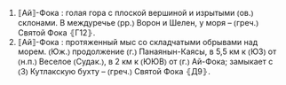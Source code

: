 ---
---

1. ⟦Ай⟧-Фока
: голая гора с плоской вершиной и изрытыми ⦅ов.⦆ склонами. В междуречье ⦅рр.⦆ Ворон и Шелен, у моря – ⦅греч.⦆ Святой Фока ⦃Г12⦄.
2. ⟦Ай⟧-Фока
: протяженный мыс со складчатыми обрывами над морем. ⦅Юж.⦆ продолжение ⦅г.⦆ Панаянын-Каясы, в 5,5 км к ⦅ЮЗ⦆ от ⦅н.п.⦆ Веселое ⦅Судак.⦆, в 2 км к ⦅ЮЮВ⦆ от ⦅г.⦆ Ай-Фока; замыкает с ⦅З⦆ Кутлакскую бухту – ⦅греч.⦆ Святой Фока ⦃Д9⦄.
